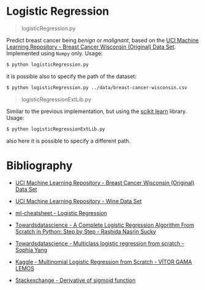 # Logistic Regression




> logisticRegression.py

Predict breast cancer being *benign* or *malignant*, based on the [UCI Machine Learning Repository - Breast Cancer Wisconsin (Original) Data Set](https://archive.ics.uci.edu/ml/datasets/Breast+Cancer+Wisconsin+%28Original%29). Implemented using `Numpy` only. Usage:

```bash
$ python logisticRegression.py
```

it is possible also to specify the path of the dataset:

```bash
$ python logisticRegression.py ../data/breast-cancer-wisconsin.csv
```






> logisticRegressionExtLib.py

Similar to the previous implementation, but using the [scikit learn](https://scikit-learn.org/stable/modules/generated/sklearn.linear_model.LogisticRegression.html) library. Usage:

```bash
$ python logisticRegressionExtLib.py 
```

also here it is possible to specify a different path.



# Bibliography 

* [ UCI Machine Learning Repository - Breast Cancer Wisconsin (Original) Data Set](https://archive.ics.uci.edu/ml/datasets/Breast+Cancer+Wisconsin+%28Original%29)

* [ UCI Machine Learning Repository - Wine Data Set](https://archive.ics.uci.edu/ml/datasets/wine)

* [ ml-cheatsheet - Logistic Regression](https://ml-cheatsheet.readthedocs.io/en/latest/logistic_regression.html)

* [ Towardsdatascience - A Complete Logistic Regression Algorithm From Scratch in Python: Step by Step - Rashida Nasrin Sucky](https://towardsdatascience.com/a-complete-logistic-regression-algorithm-from-scratch-in-python-step-by-step-ce33eae7d703)

* [ Towardsdatascience - Multiclass logistic regression from scratch - Sophia Yang](https://towardsdatascience.com/multiclass-logistic-regression-from-scratch-9cc0007da372)

* [Kaggle - Multinomial Logistic Regression from Scratch - VÍTOR GAMA LEMOS](https://www.kaggle.com/vitorgamalemos/multinomial-logistic-regression-from-scratch)

* [ Stackexchange - Derivative of sigmoid function ](https://math.stackexchange.com/questions/78575/derivative-of-sigmoid-function-sigma-x-frac11e-x)
